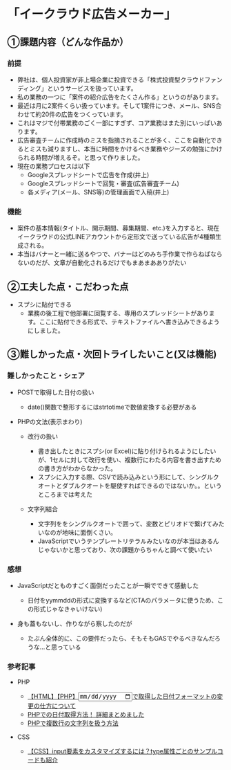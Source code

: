 # 「イークラウド広告メーカー」

## ①課題内容（どんな作品か）
### 前提
- 弊社は、個人投資家が非上場企業に投資できる「株式投資型クラウドファンディング」というサービスを扱っています。
- 私の業務の一つに「案件の紹介広告をたくさん作る」というのがあります。
- 最近は月に2案件くらい扱っています。そして1案件につき、メール、SNS合わせて約20件の広告をつくっています。
- これはマジで付帯業務のごく一部にすぎず、コア業務はまた別にいっぱいあります。
- 広告審査チームに作成時のミスを指摘されることが多く、ここを自動化できるとミスも減りますし、本当に時間をかけるべき業務やジーズの勉強にかけられる時間が増えるぞ。と思って作りました。
- 現在の業務プロセスは以下
  - Googleスプレッドシートで広告を作成(井上)
  - Googleスプレッドシートで回覧・審査(広告審査チーム)
  - 各メディア(メール、SNS等)の管理画面で入稿(井上)

### 機能
- 案件の基本情報(タイトル、開示期間、募集期間、etc.)を入力すると、現在イークラウドの公式LINEアカウントから定形文で送っている広告が4種類生成される。
- 本当はバナーと一緒に送るやつで、バナーはどのみち手作業で作らねばならないのだが、文章が自動化されるだけでもまあまあありがたい

## ②工夫した点・こだわった点
- スプシに貼付できる
  - 業務の後工程で他部署に回覧する、専用のスプレッドシートがあります。ここに貼付できる形式で、テキストファイルへ書き込みできるようにしました。

## ③難しかった点・次回トライしたいこと(又は機能)
### 難しかったこと・シェア
- POSTで取得した日付の扱い
  - date()関数で整形するにはstrtotimeで数値変換する必要がある

- PHPの文法(表示まわり)
  - 改行の扱い
    - 書き出したときにスプシ(or Excel)に貼り付けられるようにしたいが、1セルに対して改行を使い、複数行にわたる内容を書き出すための書き方がわからなかった。
    - スプシに入力する際、CSVで読み込みという形にして、シングルクオートとダブルクオートを駆使すればできるのではないか。。というところまでは考えた

  - 文字列結合
    - 文字列ををシングルクオートで囲って、変数とピリオドで繋げてみたいなのが地味に面倒くさい。
    - JavaScriptでいうテンプレートリテラルみたいなのが本当はあるんじゃないかと思っており、次の課題からちゃんと調べて使いたい

### 感想

- JavaScriptだとものすごく面倒だったことが一瞬でできて感動した
  - 日付をyymmddの形式に変換するなど(CTAのパラメータに使うため、この形式じゃなきゃいけない)

- 身も蓋もないし、作りながら察したのだが
  - たぶん全体的に、この要件だったら、そもそもGASでやるべきなんだろうな…と思っている

###  参考記事
- PHP
  -  [【HTML】【PHP】<input type="date">で取得した日付フォーマットの変更の仕方について](https://qiita.com/kkazu533/items/a819d04951437bbb5748)
  - [PHPでの日付取得方法！ 詳細まとめました](https://eng-entrance.com/php-date)
  - [PHPで複数行の文字列を扱う方法](https://www.koikikukan.com/archives/2013/06/07-000300.php)

- CSS
  - [【CSS】input要素をカスタマイズするには？type属性ごとのサンプルコードも紹介](https://web-camp.io/magazine/archives/100045)

